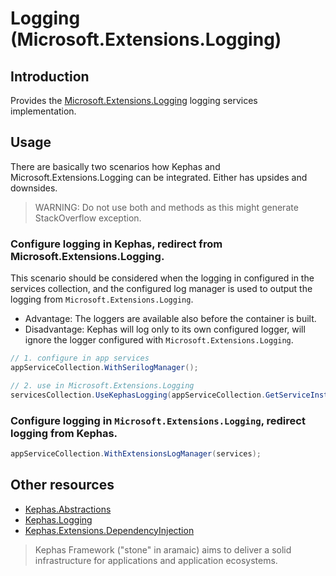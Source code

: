 ﻿# Logging (Microsoft.Extensions.Logging)

## Introduction

Provides the [Microsoft.Extensions.Logging](https://www.nuget.org/packages/Microsoft.Extensions.Logging) logging services implementation.

## Usage
There are basically two scenarios how Kephas and Microsoft.Extensions.Logging can be integrated. Either has upsides and downsides.
> WARNING: Do not use both <see cref="WithExtensionsLogManager"/> and <see cref="UseKephasLogging"/> methods 
> as this might generate StackOverflow exception.

### Configure logging in Kephas, redirect from Microsoft.Extensions.Logging.

This scenario should be considered when the logging in configured in the services collection, and the configured log manager is used to output the logging from `Microsoft.Extensions.Logging`.
* Advantage: The loggers are available also before the container is built.
* Disadvantage: Kephas will log only to its own configured logger, will ignore the logger configured with `Microsoft.Extensions.Logging`.

```csharp
// 1. configure in app services
appServiceCollection.WithSerilogManager();

// 2. use in Microsoft.Extensions.Logging
servicesCollection.UseKephasLogging(appServiceCollection.GetServiceInstance<ILogManager>());
```
### Configure logging in `Microsoft.Extensions.Logging`, redirect logging from Kephas.

```csharp
appServiceCollection.WithExtensionsLogManager(services);
```

## Other resources

* [Kephas.Abstractions](https://www.nuget.org/packages/Kephas.Abstractions)
* [Kephas.Logging](https://www.nuget.org/packages/Kephas.Logging)
* [Kephas.Extensions.DependencyInjection](https://www.nuget.org/packages/Kephas.Extensions.DependencyInjection)

> Kephas Framework ("stone" in aramaic) aims to deliver a solid infrastructure for applications and application ecosystems.
